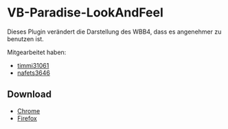 VB-Paradise-LookAndFeel
=======================

Dieses Plugin verändert die Darstellung des WBB4, dass es angenehmer zu benutzen ist.

Mitgearbeitet haben:
- [timmi31061](https://www.vb-paradise.de/index.php/User/9310-timmi31061/)
- [nafets3646](https://www.vb-paradise.de/index.php/User/17042-nafets3646/)

Download
--------
- [Chrome](https://github.com/timmi31061/VBParadise-LookAndFeel/blob/master/chrome.crx)
- [Firefox](https://github.com/timmi31061/VBParadise-LookAndFeel/blob/master/firefox.xpi)
